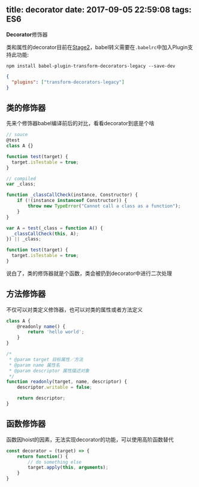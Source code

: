 title: decorator
date: 2017-09-05 22:59:08
tags: ES6
---

**Decorator**修饰器 

类和属性的decorator目前在[Stage2](https://github.com/tc39/proposal-decorators)，babel转义需要在`.babelrc`中加入Plugin支持此功能:
```shell
npm install babel-plugin-transform-decorators-legacy --save-dev
```
```json
{
  "plugins": ["transform-decorators-legacy"]
}
```

## 类的修饰器
先来个修饰器babel编译前后的对比，看看decorator到底是个啥
```javascript
// souce
@test
class A {}

function test(target) {
  target.isTestable = true;
}
```
```javascript
// compiled
var _class;

function _classCallCheck(instance, Constructor) {
    if (!(instance instanceof Constructor)) {
        throw new TypeError("Cannot call a class as a function");
    }
}

var A = test(_class = function A() {
  _classCallCheck(this, A);
}) || _class;

function test(target) {
  target.isTestable = true;
}
```
说白了，类的修饰器就是个函数，类会被扔到decorator中进行二次处理
<!-- more -->

## 方法修饰器
不仅可以对类定义修饰器，也可以对类的属性或者方法定义
```javascript
class A {
    @readonly name() {
        return 'hello world';
    }
}

/*
 * @param target 目标属性／方法
 * @param name 属性名
 * @param descriptor 属性描述对象
 */
function readonly(target, name, descriptor) {
    descriptor.writable = false;

    return descriptor;
}
```

## 函数修饰器
函数因hoist的因素，无法实现decorator的功能，可以使用高阶函数替代
```javascript
const decorator = (target) => {
    return function() {
        // do something else
        target.apply(this, arguments);
    }
}
```